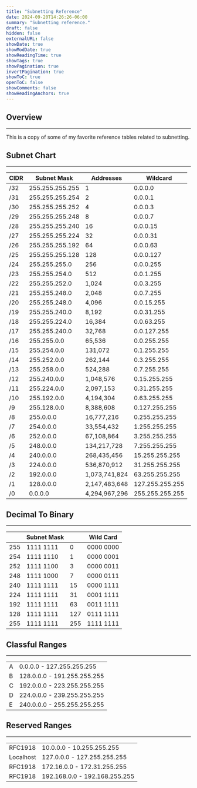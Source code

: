 ```yaml
---
title: "Subnetting Reference"
date: 2024-09-20T14:26:26-06:00
summary: "Subnetting reference."
draft: false
hidden: false
externalURL: false
showDate: true
showModDate: true
showReadingTime: true
showTags: true
showPagination: true
invertPagination: true
showToC: true
openToC: false
showComments: false
showHeadingAnchors: true
---
```


## Overview
---

This is a copy of some of my favorite reference tables related to subnetting.

## Subnet Chart
---

| CIDR | Subnet Mask | Addresses | Wildcard |
|------|-------------|-----------|----------|
| /32  | 255.255.255.255 | 1 | 0.0.0.0 |
| /31  | 255.255.255.254 | 2 | 0.0.0.1 |
| /30  | 255.255.255.252 | 4 | 0.0.0.3 |
| /29  | 255.255.255.248 | 8 | 0.0.0.7 |
| /28  | 255.255.255.240 | 16 | 0.0.0.15 |
| /27  | 255.255.255.224 | 32 | 0.0.0.31 |
| /26  | 255.255.255.192 | 64 | 0.0.0.63 |
| /25  | 255.255.255.128 | 128 | 0.0.0.127 |
| /24  | 255.255.255.0 | 256 | 0.0.0.255 |
| /23  | 255.255.254.0 | 512 | 0.0.1.255 |
| /22  | 255.255.252.0 | 1,024 | 0.0.3.255 |
| /21  | 255.255.248.0 | 2,048 | 0.0.7.255 |
| /20  | 255.255.248.0 | 4,096 | 0.0.15.255 |
| /19  | 255.255.240.0 | 8,192 | 0.0.31.255 |
| /18  | 255.255.224.0 | 16,384 | 0.0.63.255 |
| /17  | 255.255.240.0 | 32,768 | 0.0.127.255 |
| /16  | 255.255.0.0 | 65,536 | 0.0.255.255 |
| /15  | 255.254.0.0 | 131,072 | 0.1.255.255 |
| /14  | 255.252.0.0 | 262,144 | 0.3.255.255 |
| /13  | 255.258.0.0 | 524,288 | 0.7.255.255 |
| /12  | 255.240.0.0 | 1,048,576 | 0.15.255.255 |
| /11  | 255.224.0.0 | 2,097,153 | 0.31.255.255 |
| /10  | 255.192.0.0 | 4,194,304 | 0.63.255.255 |
| /9  | 255.128.0.0 | 8,388,608 | 0.127.255.255 |
| /8  | 255.0.0.0 | 16,777,216 | 0.255.255.255 |
| /7  | 254.0.0.0 | 33,554,432 | 1.255.255.255 |
| /6  | 252.0.0.0 | 67,108,864 | 3.255.255.255 |
| /5  | 248.0.0.0 | 134,217,728 | 7.255.255.255 |
| /4  | 240.0.0.0 | 268,435,456 | 15.255.255.255 |
| /3  | 224.0.0.0 | 536,870,912 | 31.255.255.255 |
| /2  | 192.0.0.0 | 1,073,741,824 | 63.255.255.255 |
| /1  | 128.0.0.0 | 2,147,483,648 | 127.255.255.255 |
| /0  | 0.0.0.0 | 4,294,967,296 | 255.255.255.255 |

## Decimal To Binary
---

| | Subnet Mask | | Wild Card |
|----|-----|----|------|
| 255 | 1111 1111 | 0 | 0000 0000 |
| 254 | 1111 1110 | 1 | 0000 0001 |
| 252 | 1111 1100 | 3 | 0000 0011 |
| 248 | 1111 1000 | 7 | 0000 0111 |
| 240 | 1111 1111 | 15 | 0000 1111 |
| 224 | 1111 1111 | 31 | 0001 1111 |
| 192 | 1111 1111 | 63 | 0011 1111 |
| 128 | 1111 1111 | 127 | 0111 1111 |
| 255 | 1111 1111 | 255 | 1111 1111 |

## Classful Ranges
---

| | |
|---|---|
| A | 0.0.0.0 - 127.255.255.255 |
| B | 128.0.0.0 - 191.255.255.255 |
| C | 192.0.0.0 - 223.255.255.255 |
| D | 224.0.0.0 - 239.255.255.255 |
| E | 240.0.0.0 - 255.255.255.255 |

## Reserved Ranges
---

| | |
|---|---|
|RFC1918 | 10.0.0.0 - 10.255.255.255 |
|Localhost | 127.0.0.0 - 127.255.255.255 |
|RFC1918 | 172.16.0.0 - 172.31.255.255 |
|RFC1918 | 192.168.0.0 - 192.168.255.255 |
